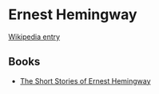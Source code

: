 # Ernest Hemingway

[Wikipedia entry](https://en.wikipedia.org/wiki/Ernest_Hemingway)

## Books

- [The Short Stories of Ernest Hemingway](The_Short_Stories_of_Ernest_Hemingway.md)
